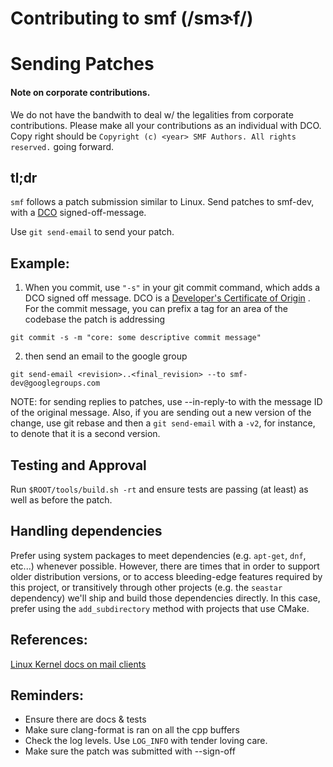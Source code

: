 Contributing to smf (/smɝf/)
======================================

# Sending Patches

#### Note on corporate contributions. 
We do not have the bandwith to deal w/ the legalities from corporate contributions. Please 
make all your contributions as an individual with DCO. 
Copy right should be `Copyright (c) <year> SMF Authors. All rights reserved.` going forward.

## tl;dr

`smf` follows a patch submission similar to Linux. 
Send patches to smf-dev, with a 
[DCO](http://elinux.org/Developer_Certificate_Of_Origin) 
signed-off-message. 

Use `git send-email` to send your patch.

## Example:

1. When you commit, use `"-s"` in your git commit command, which adds a DCO
signed off message. DCO is a 
[Developer's Certificate of Origin](http://elinux.org/Developer_Certificate_Of_Origin) 
. For the commit message, you can prefix a tag for an area of the codebase the patch is addressing

```
git commit -s -m "core: some descriptive commit message"
```

2. then send an email to the google group

```
git send-email <revision>..<final_revision> --to smf-dev@googlegroups.com
```

NOTE: for sending replies to patches, use --in-reply-to with the message ID of
the original message. Also, if you are sending out a new version of the change,
use git rebase and then a `git send-email` with a `-v2`, for instance, to
denote that it is a second version.

## Testing and Approval

Run `$ROOT/tools/build.sh -rt` and ensure tests are passing (at least) as well as before the
patch.


## Handling dependencies

Prefer using system packages to meet dependencies (e.g. `apt-get`, `dnf`,
etc...) whenever possible. However, there are times that in order to support
older distribution versions, or to access bleeding-edge features required by
this project, or transitively through other projects (e.g. the `seastar`
dependency) we'll ship and build those dependencies directly. In this case,
prefer using the `add_subdirectory` method with projects that use CMake.

## References:

[Linux Kernel docs on mail clients](https://www.kernel.org/doc/Documentation/email-clients.txt)


## Reminders:

* Ensure there are docs & tests
* Make sure clang-format is ran on all the cpp buffers
* Check the log levels. Use `LOG_INFO` with tender loving care.
* Make sure the patch was submitted with --sign-off



